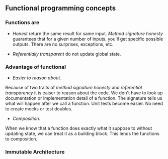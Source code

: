 ## Functional programming concepts

### Functions are

- *Honest* return the same result for same input.  *Method signature honesty* guarantees that for a given number of inputs, you'll get specific possible outputs. There are no surprises, exceptions, etc.

- *Referentially transparent*  do not update global state. 


### Advantage of functional 

- *Easier to reason about.* 

Because of two traits of *method signature honesty* and *referential transparency* it is eaiser to reason about the code. We don't have to look up documentation or implementation detail of a function. The signature tells us what will happen after we call a function. Unit tests become easier. No need to create mocks or test doubles. 

- *Composition.*

When we know that a function does exactly what it suppose to without updating state, we can treat it as a building block.  This lends the functions to composition. 


### Immutable Architecture



